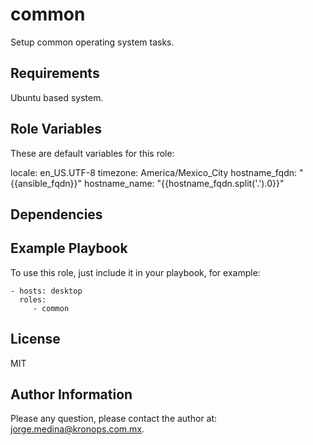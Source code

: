 common
======

Setup common operating system tasks.

Requirements
------------

Ubuntu based system.

Role Variables
--------------

These are default variables for this role:

locale: en_US.UTF-8
timezone: America/Mexico_City
hostname_fqdn: "{{ansible_fqdn}}"
hostname_name: "{{hostname_fqdn.split('.').0}}"

Dependencies
------------

Example Playbook
----------------

To use this role, just include it in your playbook, for example:

    - hosts: desktop
      roles:
         - common

License
-------

MIT

Author Information
------------------

Please any question, please contact the author at: jorge.medina@kronops.com.mx.

